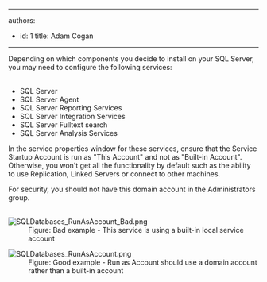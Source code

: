 

---
authors:
  - id: 1
    title: Adam Cogan
---




<span class='intro'> <p>Depending on which components you decide to install on your&#160;SQL Server, you may need to configure the following services​&#58;<br><br></p><ul><li>SQL Server<br></li><li>SQL Server Agent<br></li><li>SQL Server Reporting Services</li><li>SQL Server Integration Services<br></li><li>SQL Server Fulltext search</li><li>SQL Server Analysis Services<br></li></ul><p>In the service properties window for these services, ensure that the Service Startup Account is run as &quot;This Account&quot; and not as &quot;Built-in Account&quot;. Otherwise, you won't get all the functionality by default such as the ability to use Replication, Linked Servers or&#160;connect to other machines.<br></p><p>For security, you should not have this domain account​ in the Administrators group.​<br><br></p> </span>

<dl class="badImage"><dt>
      <img src="/PublishingImages/SQLDatabases_RunAsAccount_Bad.png" alt="SQLDatabases_RunAsAccount_Bad.png" />
   </dt><dd>Figure&#58; Bad example -&#160;This service is using a built-in local service account​</dd></dl><dl class="goodImage"><dt>
         <img src="/PublishingImages/SQLDatabases_RunAsAccount.png" alt="SQLDatabases_RunAsAccount.png" />
         <br>
      </dt><dd>​Figure&#58;&#160;Good example -&#160;Run as Account should use a domain account rather than a built-in account​</dd>
</dl>


